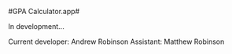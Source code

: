 #GPA Calculator.app#

In development...

Current developer: Andrew Robinson
Assistant: Matthew Robinson

